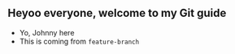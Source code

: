 ## Heyoo everyone, welcome to my Git guide

- Yo, Johnny here
- This is coming from `feature-branch`
